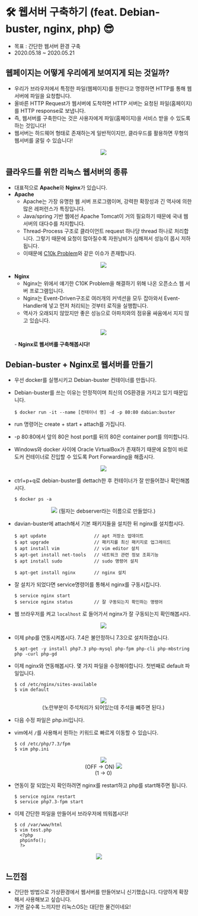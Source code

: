 # 🛠 웹서버 구축하기 (feat. Debian-buster, nginx, php) 😎
- 목표 : 간단한 웹서버 환경 구축
- 2020.05.18 ~ 2020.05.21

## 웹페이지는 어떻게 우리에게 보여지게 되는 것일까?
- 우리가 브라우저에서 특정한 파일(웹페이지)를 원한다고 명령하면 HTTP를 통해 웹서버에 파일을 요청합니다.
- 올바른 HTTP Request가 웹서버에 도착하면 HTTP 서버는 요청된 파일(홈페이지)를 HTTP response로 보냅니다.
- 즉, 웹서버를 구축한다는 것은 사용자에게 파일(홈페이지)을 서비스 받을 수 있도록 하는 것입니다!
- 웹서버는 하드웨어 형태로 존재하는게 일반적이지만, 클라우드를 활용하면 무형의 웹서버를 굴릴 수 있습니다!
  <p align = 'center'>
   <img src = "https://github.com/KGJsGit/my_Cloud-studio/blob/master/pics/fp4/fp4_0.png">
  </p>

## 클라우드를 위한 리눅스 웹서버의 종류
- 대표적으로 <b>Apache</b>와 <b>Nginx</b>가 있습니다.
- <b>Apache</b>
  - Apache는 가장 유명한 웹 서버 프로그램이며, 강력한 확장성과 긴 역사에 의한 많은 레퍼런스가 특징입니다.
  - Java/spring 기반 웹에선 Apache Tomcat이 거의 필요하기 때문에 국내 웹 서버의 대다수를 차지합니다.
  - Thread-Process 구조로 클라이언트 request 하나당 thread 하나로 처리합니다. 그렇기 때문에 요청이 많아질수록 자원낭비가 심해져서 성능이 몹시 저하됩니다.
  - 이때문에 [C10k Problem](https://en.wikipedia.org/wiki/C10k_problem)와 같은 이슈가 존재합니다.
  <p align = 'center'>
   <img src = "https://github.com/KGJsGit/my_Cloud-studio/blob/master/pics/fp4/fp4_1.gif">
   </p>
- <b>Nginx</b>
  - Nginx는 위에서 얘기한 C10K Problem을 해결하기 위해 나온 오픈소스 웹 서버 프로그램입니다.
  - Nginx는 Event-Driven구조로 여러개의 커넥션을 모두 잡아와서 Event-Handler에 넣고 먼저 처리되는 것부터 로직을 실행합니다.
  - 역사가 오래되지 않았지만 좋은 성능으로 아파치와의 점유율 싸움에서 지지 않고 있습니다.
  <p align = 'center'>
   <img src = "https://github.com/KGJsGit/my_Cloud-studio/blob/master/pics/fp4/fp4_2.gif">
  </p>
  - <b>Nginx로 웹서버를 구축해봅시다!</b>
  
## Debian-buster + Nginx로 웹서버를 만들기
- 우선 docker를 실행시키고 Debian-buster 컨테이너를 만듭니다.
- Debian-buster를 쓰는 이유는 안정적이며 최신의 OS환경을 가지고 있기 때문입니다.
  ```
  $ docker run -it --name [컨테이너 명] -d -p 80:80 dabian:buster
  ```
- run 명령어는 create + start + attach를 가집니다.
- -p 80:80에서 앞의 80은 host port를 뒤의 80은 container port를 의미합니다.
- Windows와 docker 사이에 Oracle VirtualBox가 존재하기 때문에 요청이 바로 도커 컨테이너로 진입할 수 있도록 Port Forwarding을 해줍시다.
  <p align = 'center'>
   <img src = "https://github.com/KGJsGit/my_Cloud-studio/blob/master/pics/fp4/fp4_4.JPG">
  </p>
- ctrl+p+q로 debian-buster를 dettach한 후 컨테이너가 잘 만들어졌나 확인해봅시다.
  ```
  $ docker ps -a
  ```
  <p align = 'center'>
   <img src = "https://github.com/KGJsGit/my_Cloud-studio/blob/master/pics/fp4/fp4_3.JPG">
   (필자는 debserver라는 이름으로 만들었다.)
  </p>
- davian-buster에 attach해서 기본 패키지들을 설치한 뒤 nginx를 설치합시다.
  ```
  $ apt update                  // apt 저장소 업데이트
  $ apt upgrade                 // 패키지를 최신 패키지로 업그레이드
  $ apt install vim             // vim editor 설치
  $ apt-get install net-tools   // 네트워크 관련 정보 조회기능
  $ apt install sudo            // sudo 명령어 설치
  
  $ apt-get install nginx       // nginx 설치
  ```
- 잘 설치가 되었다면 service명령어를 통해서 nginx를 구동시킵니다.
  ```
  $ service nginx start
  $ service nginx status        // 잘 구동되는지 확인하는 명령어
  ```
- 웹 브라우저를 켜고  ```localhost``` 로 들어가서 nginx가 잘 구동되는지 확인해봅시다.
  <p align = 'center'>
   <img src = "https://github.com/KGJsGit/my_Cloud-studio/blob/master/pics/fp4/fp4_9.JPG">
  </p>

- 이제 php를 연동시켜봅시다. 7.4은 불안정하니 7.3으로 설치하겠습니다.
  ```
  $ apt-get -y install php7.3 php-mysql php-fpm php-cli php-mbstring php -curl php-gd
  ```
- 이제 nginx와 연동해봅시다. 몇 가지 파일을 수정해야합니다. 첫번째로 default 파일입니다.
  ```
  $ cd /etc/nginx/sites-available
  $ vim default
  ```
  <p align = 'center'>
   <img src = "https://github.com/KGJsGit/my_Cloud-studio/blob/master/pics/fp4/fp4_5.JPG"><br>
    (노란부분이 주석처리가 되어있는데 주석을 뺴주면 된다.)
  </p>
- 다음 수정 파일은 php.ini입니다.
- vim에서 ```/```를 사용해서 원하는 키워드로 빠르게 이동할 수 있습니다.
  ```
  $ cd /etc/php/7.3/fpm
  $ vim php.ini
  ```
  <p align = 'center'>
   <img src = "https://github.com/KGJsGit/my_Cloud-studio/blob/master/pics/fp4/fp4_6.JPG"><br>
   (OFF -> ON)
   <img src = "https://github.com/KGJsGit/my_Cloud-studio/blob/master/pics/fp4/fp4_7.JPG"><br>
   (1 -> 0)
  </p>
- 연동이 잘 되었는지 확인하려면 nginx를 restart하고 php를 start해주면 됩니다.
  ```
  $ service nginx restart
  $ service php7.3-fpm start
  ```
- 이제 간단한 파일을 만들어서 브라우저에 띄워봅시다!
  ```
  $ cd /var/www/html
  $ vim test.php
    <?php
    phpinfo();
    ?>
  ```
 <p align = 'center'>
   <img src = "https://github.com/KGJsGit/my_Cloud-studio/blob/master/pics/fp4/fp4_8.JPG">
  </p>
  
 ## 느낀점 
 - 간단한 방법으로 가상환경에서 웹서버를 만들어보니 신기했습니다. 다양하게 확장해서 사용해보고 싶습니다.
 - 가면 갈수록 느끼지만 리눅스OS는 대단한 물건이네요!
